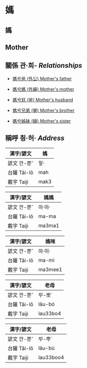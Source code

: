 # 媽
## 媽
## Mother

## 關係 관·희- _Relationships_

- [媽兮爸 (外公) Mother's father](member13.md)

- [媽兮媽 (外嫲) Mother's mother](member14.md)

- [媽兮尪 (爸) Mother's husband](member2.md)

- [媽兮兄弟 (舅) Mother's brother](member16.md)

- [媽兮姊妹 (姨) Mother's sister](member15.md)



## 稱呼 칑·허· _Address_

漢字/諺文 | 媽
--- | ---
諺文 깐-뿐ˆ | 맣·
台羅 Tâi-lô | mah
戴字 Taiji | mak3


漢字/諺文 | 媽媽
--- | ---
諺文 깐-뿐ˆ | 마·마·
台羅 Tâi-lô | ma-ma
戴字 Taiji | ma3ma1


漢字/諺文 | 媽咪
--- | ---
諺文 깐-뿐ˆ | 마·미·
台羅 Tâi-lô | ma-mi
戴字 Taiji | ma3mee1


漢字/諺文 | 老母
--- | ---
諺文 깐-뿐ˆ | ᄅᅷ-뽀ˊ
台羅 Tâi-lô | lāu-bó
戴字 Taiji | lau33bo4


漢字/諺文 | 老母
--- | ---
諺文 깐-뿐ˆ | ᄅᅷ-뿌ˊ
台羅 Tâi-lô | lāu-bú
戴字 Taiji | lau33boo4


